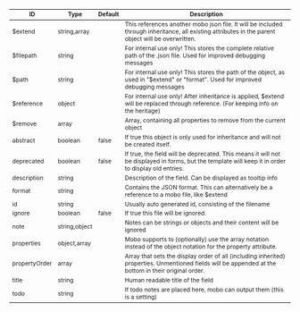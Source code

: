 <table class="schema-table" style="font-size: 0.75em; word-wrap: break-word;">
   <thead>
       <tr>
           <th>ID</th>
           <th>Type</th>
           <th>Default</th>
           <th>Description</th>
       </tr>
   </thead>
   <tbody>
       <tr>
           <td class="schema-propertyName">$extend</td>
           <td class="schema-type">string,array</td>
           <td class="schema-defaultValue"></td>
           <td class="schema-description">This references another mobo json file. It will be included through inheritance, all existing attributes in the parent object will be overwritten.</td>
       </tr>
       <tr>
           <td class="schema-propertyName">$filepath</td>
           <td class="schema-type">string</td>
           <td class="schema-defaultValue"></td>
           <td class="schema-description">For internal use only! This stores the complete relative path of the .json file. Used for improved debugging messages</td>
       </tr>
       <tr>
           <td class="schema-propertyName">$path</td>
           <td class="schema-type">string</td>
           <td class="schema-defaultValue"></td>
           <td class="schema-description">For internal use only! This stores the path of the object, as used in "$extend" or "format". Used for improved debugging messages</td>
       </tr>
       <tr>
           <td class="schema-propertyName">$reference</td>
           <td class="schema-type">object</td>
           <td class="schema-defaultValue"></td>
           <td class="schema-description">For internal use only! After inheritance is applied, $extend will be replaced through reference. (For keeping info on the heritage)</td>
       </tr>
       <tr>
           <td class="schema-propertyName">$remove</td>
           <td class="schema-type">array</td>
           <td class="schema-defaultValue"></td>
           <td class="schema-description">Array, containing all properties to remove from the current object</td>
       </tr>
       <tr>
           <td class="schema-propertyName">abstract</td>
           <td class="schema-type">boolean</td>
           <td class="schema-defaultValue">false</td>
           <td class="schema-description">If true this object is only used for inheritance and will not be created itself.</td>
       </tr>
       <tr>
           <td class="schema-propertyName">deprecated</td>
           <td class="schema-type">boolean</td>
           <td class="schema-defaultValue">false</td>
           <td class="schema-description">If true, the field will be deprecated. This means it will not be displayed in forms, but the template will keep it in order to display old entries.</td>
       </tr>
       <tr>
           <td class="schema-propertyName">description</td>
           <td class="schema-type">string</td>
           <td class="schema-defaultValue"></td>
           <td class="schema-description">Description of the field. Can be displayed as tooltip info</td>
       </tr>
       <tr>
           <td class="schema-propertyName">format</td>
           <td class="schema-type">string</td>
           <td class="schema-defaultValue"></td>
           <td class="schema-description">Contains the JSON format. This can alternatively be a reference to a mobo file, like $extend</td>
       </tr>
       <tr>
           <td class="schema-propertyName">id</td>
           <td class="schema-type">string</td>
           <td class="schema-defaultValue"></td>
           <td class="schema-description">Usually auto generated id, consisting of the filename</td>
       </tr>
       <tr>
           <td class="schema-propertyName">ignore</td>
           <td class="schema-type">boolean</td>
           <td class="schema-defaultValue">false</td>
           <td class="schema-description">If true this file will be ignored.</td>
       </tr>
       <tr>
           <td class="schema-propertyName">note</td>
           <td class="schema-type">string,object</td>
           <td class="schema-defaultValue"></td>
           <td class="schema-description">Notes can be strings or objects and their content will be ignored</td>
       </tr>
       <tr>
           <td class="schema-propertyName">properties</td>
           <td class="schema-type">object,array</td>
           <td class="schema-defaultValue"></td>
           <td class="schema-description">Mobo supports to (optionally) use the array notation instead of the object notation for the property attribute.</td>
       </tr>
       <tr>
           <td class="schema-propertyName">propertyOrder</td>
           <td class="schema-type">array</td>
           <td class="schema-defaultValue"></td>
           <td class="schema-description">Array that sets the display order of all (including inherited) properties. Unmentioned fields will be appended at the bottom in their original order.</td>
       </tr>
       <tr>
           <td class="schema-propertyName">title</td>
           <td class="schema-type">string</td>
           <td class="schema-defaultValue"></td>
           <td class="schema-description">Human readable title of the field</td>
       </tr>
       <tr>
           <td class="schema-propertyName">todo</td>
           <td class="schema-type">string</td>
           <td class="schema-defaultValue"></td>
           <td class="schema-description">If todo notes are placed here, mobo can output them (this is a setting)</td>
       </tr>
   </tbody>
</table>
